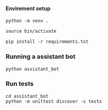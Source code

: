 #### Envirement setup

```
python -m venv .

source bin/activate

pip install -r requirements.txt
```

### Running a assistant bot

```
python assistant_bot
```

### Run tests

```
cd assistant_bot
python -m unittest discover -s tests
```
